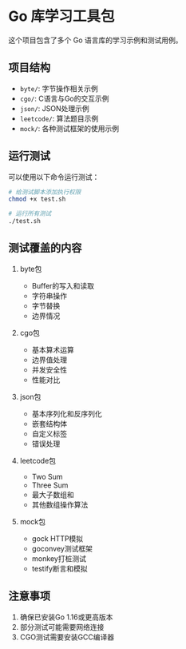 # Go 库学习工具包

这个项目包含了多个 Go 语言库的学习示例和测试用例。

## 项目结构

- `byte/`: 字节操作相关示例
- `cgo/`: C语言与Go的交互示例
- `json/`: JSON处理示例
- `leetcode/`: 算法题目示例
- `mock/`: 各种测试框架的使用示例

## 运行测试

可以使用以下命令运行测试：

```bash
# 给测试脚本添加执行权限
chmod +x test.sh

# 运行所有测试
./test.sh
```

## 测试覆盖的内容

1. byte包
   - Buffer的写入和读取
   - 字符串操作
   - 字节替换
   - 边界情况

2. cgo包
   - 基本算术运算
   - 边界值处理
   - 并发安全性
   - 性能对比

3. json包
   - 基本序列化和反序列化
   - 嵌套结构体
   - 自定义标签
   - 错误处理

4. leetcode包
   - Two Sum
   - Three Sum
   - 最大子数组和
   - 其他数组操作算法

5. mock包
   - gock HTTP模拟
   - goconvey测试框架
   - monkey打桩测试
   - testify断言和模拟

## 注意事项

1. 确保已安装Go 1.16或更高版本
2. 部分测试可能需要网络连接
3. CGO测试需要安装GCC编译器
